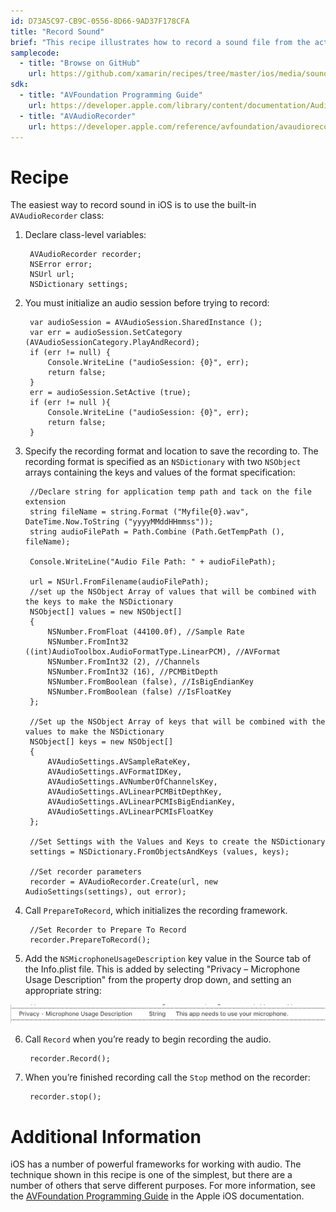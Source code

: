 ```yaml
---
id: D73A5C97-CB9C-0556-8D66-9AD37F178CFA
title: "Record Sound"
brief: "This recipe illustrates how to record a sound file from the active audio input (either the built-in microphone or the audio input) using the AVAudioRecorder class."
samplecode:
  - title: "Browse on GitHub" 
    url: https://github.com/xamarin/recipes/tree/master/ios/media/sound/record_sound
sdk:
  - title: "AVFoundation Programming Guide" 
    url: https://developer.apple.com/library/content/documentation/AudioVideo/Conceptual/AVFoundationPG/Articles/00_Introduction.html
  - title: "AVAudioRecorder" 
    url: https://developer.apple.com/reference/avfoundation/avaudiorecorder
---
```



# Recipe

The easiest way to record sound in iOS is to use the built-in `AVAudioRecorder`
class:

1. Declare class-level variables:


        AVAudioRecorder recorder;
        NSError error;
        NSUrl url;
        NSDictionary settings;


2. You must initialize an audio session before trying to record:


        var audioSession = AVAudioSession.SharedInstance ();
        var err = audioSession.SetCategory (AVAudioSessionCategory.PlayAndRecord);
        if (err != null) {
            Console.WriteLine ("audioSession: {0}", err);
            return false;
        }
        err = audioSession.SetActive (true);
        if (err != null ){
            Console.WriteLine ("audioSession: {0}", err);
            return false;
        }


3. Specify the recording format and location to save the recording to. The
  recording format is specified as an `NSDictionary` with two `NSObject` arrays
  containing the keys and values of the format specification:


        //Declare string for application temp path and tack on the file extension
        string fileName = string.Format ("Myfile{0}.wav", DateTime.Now.ToString ("yyyyMMddHHmmss"));
        string audioFilePath = Path.Combine (Path.GetTempPath (), fileName);

        Console.WriteLine("Audio File Path: " + audioFilePath);

        url = NSUrl.FromFilename(audioFilePath);
        //set up the NSObject Array of values that will be combined with the keys to make the NSDictionary
        NSObject[] values = new NSObject[]
        {
            NSNumber.FromFloat (44100.0f), //Sample Rate
            NSNumber.FromInt32 ((int)AudioToolbox.AudioFormatType.LinearPCM), //AVFormat
            NSNumber.FromInt32 (2), //Channels
            NSNumber.FromInt32 (16), //PCMBitDepth
            NSNumber.FromBoolean (false), //IsBigEndianKey
            NSNumber.FromBoolean (false) //IsFloatKey
        };

        //Set up the NSObject Array of keys that will be combined with the values to make the NSDictionary
        NSObject[] keys = new NSObject[]
        {
            AVAudioSettings.AVSampleRateKey,
            AVAudioSettings.AVFormatIDKey,
            AVAudioSettings.AVNumberOfChannelsKey,
            AVAudioSettings.AVLinearPCMBitDepthKey,
            AVAudioSettings.AVLinearPCMIsBigEndianKey,
            AVAudioSettings.AVLinearPCMIsFloatKey
        };

        //Set Settings with the Values and Keys to create the NSDictionary
        settings = NSDictionary.FromObjectsAndKeys (values, keys);

        //Set recorder parameters
        recorder = AVAudioRecorder.Create(url, new AudioSettings(settings), out error);


4. Call `PrepareToRecord`, which initializes the recording framework.

        //Set Recorder to Prepare To Record
        recorder.PrepareToRecord();


5. Add the `NSMicrophoneUsageDescription` key value in the Source tab of the Info.plist file. This is added by selecting "Privacy – Microphone Usage Description" from the property drop down, and setting an appropriate string:

  ![Microphone permission in info.plist](Images/image1.png)

6. Call `Record` when you’re ready to begin recording the audio.


        recorder.Record();


7. When you’re finished recording call the `Stop` method on the recorder:


        recorder.stop();


# Additional Information

iOS has a number of powerful frameworks for working with audio. The technique
shown in this recipe is one of the simplest, but there are a number of others
that serve different purposes. For more information, see the [AVFoundation Programming Guide](https://developer.apple.com/library/content/documentation/AudioVideo/Conceptual/AVFoundationPG/Articles/00_Introduction.html) in the Apple iOS
documentation.

